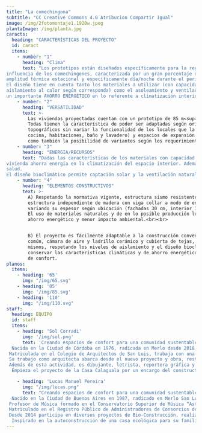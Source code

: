 ```yaml
---
title: "La comechingona"
subtitle: "CC Creative Commons 4.0 Atribucion Compartir Igual" 
image: /img/2fotomontaje1.1920w.jpeg
plantaImage: /img/planta.jpg
caracts:
  heading: "CARACTERÍSTICAS DEL PROYECTO"
  id: caract
  items:
    - number: "1"
      heading: "Clima" 
      text: "Los prototipos están diseñados específicamente para la región ambiental de lo que abarcaría la
influencia de los comechingones, caracterizada por un gran porcentaje de días soleados al año, con
amplitud térmica estacional y específicamente día/noche durante el período estival.
El diseño tiene en cuenta tanto los materiales a utilizar (con capacidad de absorción, acumulación o
aislamiento al calor según corresponda) como el asoleamiento y ventilación natural, lo que deriva a
un importante AHORRO ENERGÉTICO en lo referente a climatización interior."
    - number: "2"
      heading: "VERSATILIDAD"
      text: >-
        Las viviendas proyectadas cuentan con un prototipo de 85 m<sup>2</sup> y dos variantes (a 65 m<sup>2</sup> y a 110m<sup>2</sup>)
        Todas tienen la característica de poder ser adaptadas según orientación de lote, visuales, accidentes
        topográficos sin variar la funcionalidad de los locales que la componen (sala de estar, comedor,
        cocina, habitaciones, baño y lavadero) y espacios de expansión al exterior (galería, asador, cochera),
        como también la posibilidad de variantes según los requerimientos de los usuarios.
    - number: "3"
      heading: "ENERGIA/RECURSOS"
      text: "Dadas las características de los materiales con capacidad de acumulación de calor y de aislación, la
vivienda ahorra energía en la climatización del espacio interior. Además, la tierra, debido a la capacidad de absorber y desabsorver, ofrece un balance de la humedad en el ambiente interior, manteniéndo la humedad relativa entre el 50% y 70% lo que está demostrado redunda en un beneficio a la
salud.
El diseño bioclimático permite captación solar y la ventilación natural a traves de la ubicación estratégica de las aberturas."
    - number: "4"
      heading: "ELEMENTOS CONSTRUCTIVOS"
      text: >-
        A) Respetando la normativa vigente, estructura sismo resistente con bases de hormigón armado y
        estructura independiente de madera con viga collar a modo de encadenado. Cerramientos de adobe
        variando su espesor según ubicación (fachadas 30 cm, interior 15 cm) y cubierta verde. Terminaciones con revoque fino y zócalo con revestimiento de piedra.
        El uso de materiales naturales y de en lo posible producción local también aporta un importante
        ahorro energético y menor impacto ambiental.<br><br>


        B) El proyecto es fácilmente adaptable a la construcción convencional con doble pared de ladrillo
        común, cámara de aire y ladrillo cerámico y cubierta de tejas, ya que la correcta utilización de los
        mismos, respetando los niveles de aislamiento y el diseño bioclimático de las tipologías permite
        conservar las características climáticas y de ahorro energético sin variar sustancialmente la sensación
        de confort.
planos:
  items:
    - heading: '65'
      img: "/img/65.svg"
    - heading: '85'
      img: '/img/85.svg'
    - heading: '110'
      img: "/img/110.svg"
staff:
  heading: EQUIPO
  id: staff
  items:
    - heading: 'Sol Corradi'
      img: '/img/sol.png'
      text: 'Creando espacios de confort para una comunidad sustentable. 
  Nacida en la Ciudad de Córdoba en 1976, radicada en Merlo desde 2018, estudió Arquitectura en la Universidad Nacional de Córdoba, realizó dos postgrados sobre estructuras y artesanía en la arquitectura en la Universidad Politécnica de Catalunya (Estado español), participó en congresos de Bioarquitectura y en diversos talleres para la difusión de otras formas de construir y diseñar.
 Matriculada en el Colegio de Arquitectos de San Luis, trabaja con una impronta en el diseño bioclimático y en el ahorro energético, sin olvidar el confort de quien habita el espacio proyectado, el entorno y el respeto por el ambiente, siendo consciente del impacto que tiene la actividad constructiva en nuestro medio.
 Su trabajo como arquitecta abarca desde el nuevo proyecto y obra, restauraciones y remodelaciones, diseño y asesoramiento bajo el formato de consultorio de arquitectura. 
 Además de esta actividad, es dibujante, letrista, reportera gráfica y comparte su arte en redes sociales (www.ladibuixa.wordpress.com). Actualmente también dicta clases de dibujo en espacio cultural en Merlo. 
  Empieza el proyecto de la Casa Calaguala por un encargo del constructor y músico Lucas Pereira, con quien forma equipo para la construcción de viviendas sustentables.'

    - heading: 'Lucas Manuel Pereira'
      img: "/img/lucas.png"
      text: "Creando espacios de confort para una comunidad sustentable. 
  Nacido en la Ciudad de Buenos Aires en 1987, radicado en Merlo San Luis desde 2016, estudio para Maestro Mayor de Obras en la Escuela Técnica Luis. A. Huergo. 
 Profesor de Música formado en el Conservatorio Superior de Música “Astor Piazzolla”, con orientación en Contrabajo y especialidad en Música de Cámara.
 Matriculado en el Registro Público de Administradores de Consorcios de la Ciudad De Buenos Aires, trabajo como Administrador realizando diversas remodelaciones en edificios y departamentos, para optimizar la utilización de los espacios y maximizar las inversiones. Actualmente es Administrador del “CALAGUALA- Club de Montaña y Reserva Natural”. 
 Desde 2014 participa en diversos proyectos de Bio-Construcción, realizando restauraciones y obras nuevas, con el fin de optimizar el rendimiento energético y la sustentabilidad de los proyectos. 
  Inspirado en la autoconstrucción de una casa ecológica para su familia en 2018 contacto a la Arq. Sol Corradi para diseñar la Casa Calaguala y formar equipos para la construcción de viviendas sustentables."
---
```


